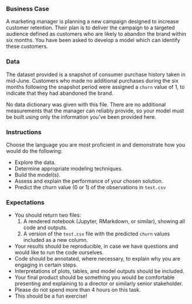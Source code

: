 
### Business Case

A marketing manager is planning a new campaign designed to increase customer retention. Their plan is to deliver the campaign to a targeted audience defined as customers who are likely to abandon the brand within six months. You have been asked to develop a model which can identify these customers.

### Data

The dataset provided is a snapshot of consumer purchase history taken in mid-June. Customers who made no additional purchases during the six months following the snapshot period were assigned a `churn` value of 1, to indicate that they had abandoned the brand.

No data dictionary was given with this file.
There are no additional measurements that the manager can reliably provide, so your model must be built using only the information you've been provided here.

### Instructions
Choose the language you are most proficient in and demonstrate how you would do the following:

 * Explore the data.
 * Determine appropriate modeling techniques.
 * Build the model(s).
 * Assess and explain the performance of your chosen solution.
 * Predict the churn value (0 or 1) of the observations in `test.csv`

### Expectations

 * You should return two files:
   1) A rendered notebook (Jupyter, RMarkdown, or similar), showing all code and outputs.
   2) A version of the `test.csv` file with the predicted `churn` values included as a new column.
 * Your results should be reproducible, in case we have questions and would like to run the code ourselves.
 * Code should be annotated, where necessary, to explain why you are engaging in certain steps.
 * Interpretations of plots, tables, and model outputs should be included.
 * Your final product should be something you would be comfortable presenting and explaining to a director or similarly senior stakeholder.
 * Please do not spend more than 4 hours on this task.
 * This should be a fun exercise!
